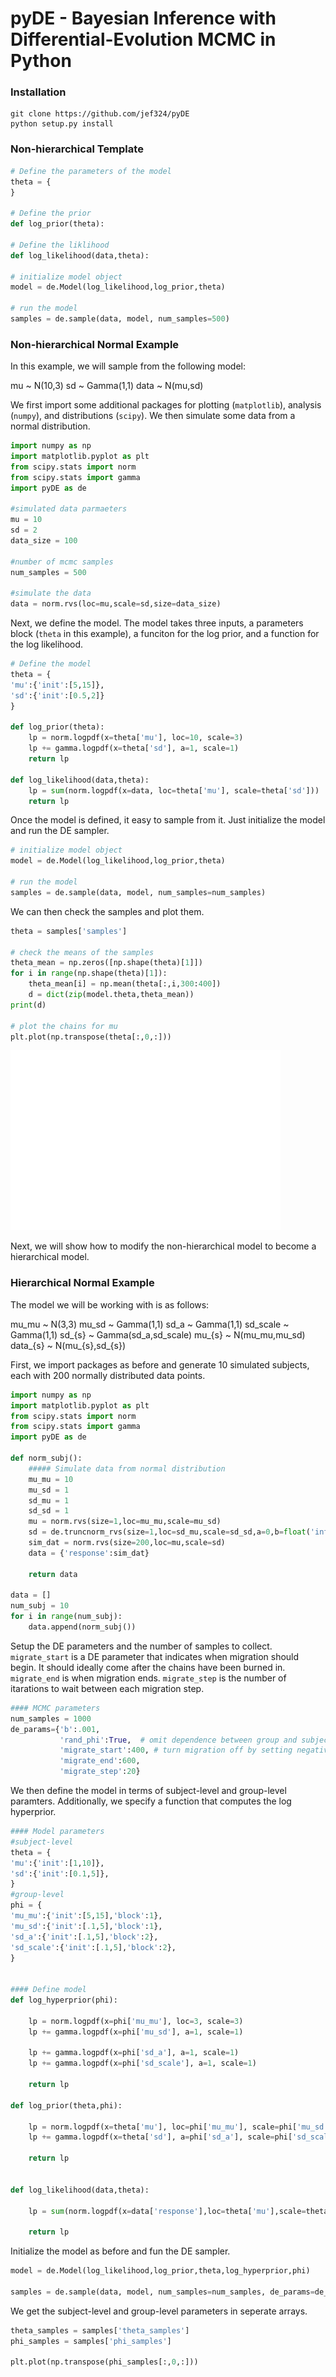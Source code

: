 # pyDE - Bayesian Inference with Differential-Evolution MCMC in Python

### Installation

```shell
git clone https://github.com/jef324/pyDE
python setup.py install
```

### Non-hierarchical Template

```python
# Define the parameters of the model
theta = {
}

# Define the prior
def log_prior(theta): 

# Define the liklihood
def log_likelihood(data,theta):

# initialize model object
model = de.Model(log_likelihood,log_prior,theta)

# run the model
samples = de.sample(data, model, num_samples=500)
```

### Non-hierarchical Normal Example

In this example, we will sample from the following model:

mu ~ N(10,3)
sd ~ Gamma(1,1)
data ~ N(mu,sd)

We first import some additional packages for plotting (`matplotlib`), analysis (`numpy`),
and distributions (`scipy`). We then simulate some data from a normal distribution.

```python
import numpy as np
import matplotlib.pyplot as plt
from scipy.stats import norm
from scipy.stats import gamma
import pyDE as de

#simulated data parmaeters
mu = 10
sd = 2
data_size = 100

#number of mcmc samples
num_samples = 500

#simulate the data
data = norm.rvs(loc=mu,scale=sd,size=data_size)
```
Next, we define the model. The model takes three inputs, a parameters block (`theta` in this example),
a funciton for the log prior, and a function for the log likelihood.

```python
# Define the model
theta = {
'mu':{'init':[5,15]},
'sd':{'init':[0.5,2]}
}

def log_prior(theta): 
    lp = norm.logpdf(x=theta['mu'], loc=10, scale=3)   
    lp += gamma.logpdf(x=theta['sd'], a=1, scale=1)
    return lp

def log_likelihood(data,theta):
    lp = sum(norm.logpdf(x=data, loc=theta['mu'], scale=theta['sd']))
    return lp
```
Once the model is defined, it easy to sample from it. Just initialize the model
and run the DE sampler.

```python
# initialize model object
model = de.Model(log_likelihood,log_prior,theta)

# run the model
samples = de.sample(data, model, num_samples=num_samples)
```
We can then check the samples and plot them.
```python
theta = samples['samples']

# check the means of the samples
theta_mean = np.zeros([np.shape(theta)[1]])
for i in range(np.shape(theta)[1]):
    theta_mean[i] = np.mean(theta[:,i,300:400])
    d = dict(zip(model.theta,theta_mean))
print(d)

# plot the chains for mu
plt.plot(np.transpose(theta[:,0,:]))
```
![Alt text](images/norm_ind.png?raw=true "Example Output")

Next, we will show how to modify the non-hierarchical model to become a hierarchical model.

### Hierarchical Normal Example
The model we will be working with is as follows:

mu_mu ~ N(3,3)
mu_sd ~ Gamma(1,1)
sd_a ~ Gamma(1,1)
sd_scale ~ Gamma(1,1)
sd_{s} ~ Gamma(sd_a,sd_scale)
mu_{s} ~ N(mu_mu,mu_sd)
data_{s} ~ N(mu_{s},sd_{s})

First, we import packages as before and generate 10 simulated subjects, each
with 200 normally distributed data points.

```python
import numpy as np
import matplotlib.pyplot as plt
from scipy.stats import norm
from scipy.stats import gamma
import pyDE as de

def norm_subj():
    ##### Simulate data from normal distribution
    mu_mu = 10
    mu_sd = 1
    sd_mu = 1
    sd_sd = 1
    mu = norm.rvs(size=1,loc=mu_mu,scale=mu_sd)
    sd = de.truncnorm_rvs(size=1,loc=sd_mu,scale=sd_sd,a=0,b=float('inf'))
    sim_dat = norm.rvs(size=200,loc=mu,scale=sd)
    data = {'response':sim_dat}
    
    return data

data = []
num_subj = 10
for i in range(num_subj):
    data.append(norm_subj())
```
Setup the DE parameters and the number of samples to collect. `migrate_start` is a DE
parameter that indicates when migration should begin. It should ideally come after the chains 
have been burned in. `migrate_end` is when migration ends. `migrate_step` is the number
of itarations to wait between each migration step.

```python
#### MCMC parameters
num_samples = 1000
de_params={'b':.001, 
           'rand_phi':True,  # omit dependence between group and subject-level
           'migrate_start':400, # turn migration off by setting negative
           'migrate_end':600,
           'migrate_step':20}

```
We then define the model in terms of subject-level and group-level paramters.
Additionally, we specify a function that computes the log hyperprior.
```python
#### Model parameters
#subject-level
theta = {
'mu':{'init':[1,10]},
'sd':{'init':[0.1,5]},
}
#group-level
phi = {
'mu_mu':{'init':[5,15],'block':1},
'mu_sd':{'init':[.1,5],'block':1},
'sd_a':{'init':[.1,5],'block':2},
'sd_scale':{'init':[.1,5],'block':2},         
}


#### Define model
def log_hyperprior(phi):
        
    lp = norm.logpdf(x=phi['mu_mu'], loc=3, scale=3)
    lp += gamma.logpdf(x=phi['mu_sd'], a=1, scale=1)
    
    lp += gamma.logpdf(x=phi['sd_a'], a=1, scale=1)
    lp += gamma.logpdf(x=phi['sd_scale'], a=1, scale=1)

    return lp

def log_prior(theta,phi):
       
    lp = norm.logpdf(x=theta['mu'], loc=phi['mu_mu'], scale=phi['mu_sd'])
    lp += gamma.logpdf(x=theta['sd'], a=phi['sd_a'], scale=phi['sd_scale'])
    
    return lp


def log_likelihood(data,theta):
    
    lp = sum(norm.logpdf(x=data['response'],loc=theta['mu'],scale=theta['sd']))

    return lp
```      
Initialize the model as before and fun the DE sampler.     
```python
model = de.Model(log_likelihood,log_prior,theta,log_hyperprior,phi)

samples = de.sample(data, model, num_samples=num_samples, de_params=de_params)
```
We get the subject-level and group-level parameters in seperate arrays.
```python
theta_samples = samples['theta_samples']
phi_samples = samples['phi_samples']

plt.plot(np.transpose(phi_samples[:,0,:]))
```